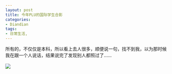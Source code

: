 ```yaml
---
layout: post
title: 今年PLU的国际学生合影
categories:
- Diandian
tags:
- 日常生活, 
---
```

所有的，不仅仅是本科，所以看上去人很多，顺便说一句，找不到我，以为那时候我在跟一个人说话，结果说完了发现别人都照过了……
<br />
<br />
<img src="http://m1.img.srcdd.com/farm5/d/2012/0627/10/F24E749C306F0B55B1B69836F5512404_B500_900_500_282.JPEG" />